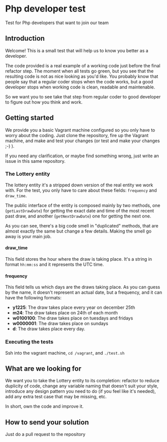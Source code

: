 # Php developer test
Test for Php developers that want to join our team

## Introduction
Welcome! This is a small test that will help us to know you better as a developer. 

The code provided is a real example of a working code just before the final refactor step. The moment when all tests go
green, but you see that the resulting code is not as nice looking as you'd like. You probably know that people say that 
a regular coder stops when the code works, but a good developer stops when working code is clean, readable and maintenable.

So we want you to see take that step from regular coder to good developer to figure out how you think and work.

## Getting started
We provide you a basic Vagrant machine configured so you only have to worry about the coding. Just clone the repository, 
fire up the Vagrant machine, and make and test your changes (or test and make your changes ;-) ). 

If you need any clarification, or maybe find something wrong, just write an issue in this same repository.

### The Lottery entity
The lottery entity it's a stripped down version of the real entity we work with. For the test, you only have to care
about these fields: ``frequency`` and ``draw_time``.

The public interface of the entity is composed mainly by two methods, one (``getLastDrawDate``) for getting the exact 
date and time of the most recent past draw, and another (``getNextDrawDate``) one for getting the next one.

As you can see, there's a big code smell in "duplicated" methods, that are almost exactly the same but change a few 
details. Making the smell go away is your main job.

#### draw_time
This field stores the hour where the draw is taking place. It's a string in format ``hh:mm:ss`` and it represents the
UTC time.

#### frequency
This field tells us which days are the draws taking place. As you can guess by the name, it doesn't represent an actual
date, but a frequency, and it can have the following formats:

* __y1225__: The draw takes place every year on december 25th
* __m24__: The draw takes place on 24th of each month
* __w0100100__: The draw takes place on tuesdays and fridays
* __w0000001__: The draw takes place on sundays
* __d__: The draw takes place every day.

### Executing the tests
Ssh into the vagrant machine, ``cd /vagrant``, and ``./test.sh``

## What are we looking for
We want you to take the Lottery entity to its completion: refactor to reduce duplicity of code, change any variable 
naming that doesn't suit your style, introduce any design pattern you need to do (if you feel like it's needed), add 
any extra test case that may be missing, etc.  

In short, own the code and improve it.

## How to send your solution

Just do a pull request to the repository
